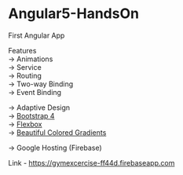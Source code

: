 # Angular5-HandsOn
First Angular App

Features<br>
-> Animations<br>
-> Service<br>
-> Routing<br>
-> Two-way Binding<br>
-> Event Binding<br>

-> Adaptive Design<br>
-> <a href="https://loiane.com/2017/08/how-to-add-bootstrap-to-an-angular-cli-project/">Bootstrap 4</a><br>
-> <a href="https://css-tricks.com/snippets/css/a-guide-to-flexbox/">Flexbox</a><br>
-> <a href="https://uigradients.com/#Celestial">Beautiful Colored Gradients</a><br>

-> Google Hosting (Firebase)<br>

Link - https://gymexcercise-ff44d.firebaseapp.com
